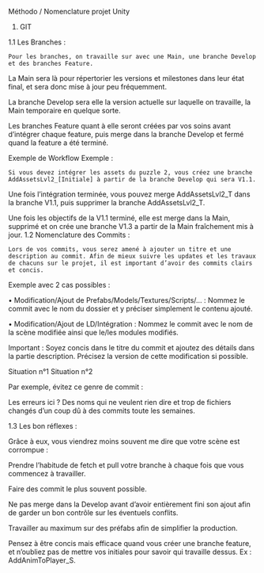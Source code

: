 Méthodo / Nomenclature projet Unity


1. GIT  

1.1 Les Branches : 

	Pour les branches, on travaille sur avec une Main, une branche Develop et des branches Feature. 

La Main sera là pour répertorier les versions et milestones dans leur état final, et sera donc mise à jour peu fréquemment. 

La branche Develop sera elle la version actuelle sur laquelle on travaille, la Main temporaire en quelque sorte. 

Les branches Feature quant à elle seront créées par vos soins avant d’intégrer chaque feature, puis merge dans la branche Develop et fermé quand la feature a été terminé. 















Exemple de Workflow	
Exemple :                                       	

	Si vous devez intégrer les assets du puzzle 2, vous créez une branche AddAssetsLvl2_[Initiale] à partir de la branche Develop qui sera V1.1. 

Une fois l’intégration terminée, vous pouvez merge AddAssetsLvl2_T dans la branche V1.1, puis supprimer la branche AddAssetsLvl2_T.

Une fois les objectifs de la V1.1 terminé, elle est merge dans la Main, supprimé et on crée une branche V1.3 a partir de la Main fraîchement mis à jour. 
1.2 Nomenclature des Commits : 

	Lors de vos commits, vous serez amené à ajouter un titre et une description au commit. Afin de mieux suivre les updates et les travaux de chacuns sur le projet, il est important d’avoir des commits clairs et concis. 


Exemple avec 2 cas possibles :

• Modification/Ajout de Prefabs/Models/Textures/Scripts/… : 
Nommez le commit avec le nom du dossier et y préciser simplement le contenu ajouté.

• Modification/Ajout de LD/Intégration : 
Nommez le commit avec le nom de la scène modifiée ainsi que le/les modules modifiés.


Important : Soyez concis dans le titre du commit et ajoutez des détails dans la partie description. Précisez la version de cette modification si possible.

Situation n°1					Situation n°2


Par exemple, évitez ce genre de commit : 



Les erreurs ici ? Des noms qui ne veulent rien dire et trop de fichiers changés d’un coup dû à des commits toute les semaines.






1.3 Les bon réflexes : 

	
Grâce à eux, vous viendrez moins souvent me dire que votre scène est corrompue  : 

Prendre l’habitude de fetch et pull votre branche à chaque fois que vous commencez à travailler.

Faire des commit le plus souvent possible.

Ne pas merge dans la Develop avant d’avoir entièrement fini son ajout afin de garder un bon contrôle sur les éventuels conflits.

Travailler au maximum sur des préfabs afin de simplifier la production.

Pensez à être concis mais efficace quand vous créer une branche feature, et n’oubliez pas de mettre vos initiales pour savoir qui travaille dessus. Ex : AddAnimToPlayer_S.
